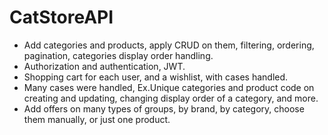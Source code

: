 # CatStoreAPI

* Add categories and products, apply CRUD on them, filtering, ordering, pagination, categories display order handling.
* Authorization and authentication, JWT.
* Shopping cart for each user, and a wishlist, with cases handled.
* Many cases were handled, Ex.Unique categories and product code on creating and updating, changing display order of a category, and more.
* Add offers on many types of groups, by brand, by category, choose them manually, or just one product.
